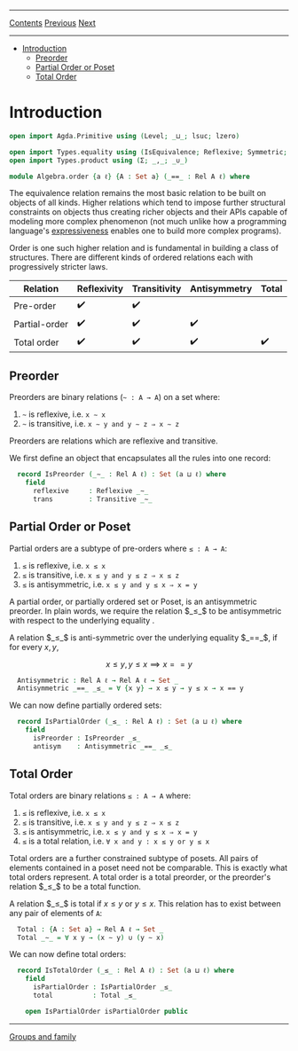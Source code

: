 ****
[Contents](contents.html)
[Previous](Algebra.introduction.html)
[Next](Algebra.groups.html)

<!-- START doctoc generated TOC please keep comment here to allow auto update -->
<!-- DON'T EDIT THIS SECTION, INSTEAD RE-RUN doctoc TO UPDATE -->
****

- [Introduction](#introduction)
  - [Preorder](#preorder)
  - [Partial Order or Poset](#partial-order-or-poset)
  - [Total Order](#total-order)

<!-- END doctoc generated TOC please keep comment here to allow auto update -->


# Introduction

```agda
open import Agda.Primitive using (Level; _⊔_; lsuc; lzero)

open import Types.equality using (IsEquivalence; Reflexive; Symmetric; Transitive; Rel; _⇒_)
open import Types.product using (Σ; _,_; _∪_)

module Algebra.order {a ℓ} {A : Set a} (_==_ : Rel A ℓ) where
```

The equivalence relation remains the most basic relation to be built on objects of all kinds. Higher relations which tend to impose further structural constraints on objects thus creating richer objects and their APIs capable of modeling more complex phenomenon (not much unlike how a programming language's [expressiveness](https://en.wikipedia.org/wiki/Expressive_power_(computer_science)) enables one to build more complex programs).

Order is one such higher relation and is fundamental in building a class of structures. There are different kinds of ordered relations each with progressively stricter laws.

| Relation | Reflexivity | Transitivity | Antisymmetry | Total |
| --- | --- | --- | --- | --- |
| Pre-order | :heavy_check_mark: | :heavy_check_mark: | | |
| Partial-order | :heavy_check_mark: | :heavy_check_mark: | :heavy_check_mark: | |
| Total order | :heavy_check_mark: | :heavy_check_mark: | :heavy_check_mark: | :heavy_check_mark: |

## Preorder

Preorders are binary relations (`~ : A → A`) on a set where:

1. `~` is reflexive, i.e. `x ∼ x`
2. `~` is transitive, i.e. `x ∼ y and y ∼ z ⇒ x ∼ z`

Preorders are relations which are reflexive and transitive.

We first define an object that encapsulates all the rules into one record:

```agda
  record IsPreorder (_∼_ : Rel A ℓ) : Set (a ⊔ ℓ) where
    field
      reflexive     : Reflexive _∼_
      trans         : Transitive _∼_
```

## Partial Order or Poset

Partial orders are a subtype of pre-orders where `≤ : A → A`:

1. `≤` is reflexive, i.e. `x ≤ x`
2. `≤` is transitive, i.e. `x ≤ y and y ≤ z ⇒ x ≤ z`
3. `≤` is antisymmetric, i.e. `x ≤ y and y ≤ x ⇒ x = y`

A partial order, or partially ordered set or Poset, is an antisymmetric preorder. In plain words, we require the relation $_≤_$ to be antisymmetric with respect to the underlying equality .

A relation $_≤_$ is anti-symmetric over the underlying equality $_==_$, if for every $x, y$,

$$
x ≤ y , y ≤ x ⟹ x == y
$$

```agda
  Antisymmetric : Rel A ℓ → Rel A ℓ → Set _
  Antisymmetric _==_ _≤_ = ∀ {x y} → x ≤ y → y ≤ x → x == y
```

We can now define partially ordered sets:

```agda
  record IsPartialOrder (_≤_ : Rel A ℓ) : Set (a ⊔ ℓ) where
    field
      isPreorder : IsPreorder _≤_
      antisym    : Antisymmetric _==_ _≤_
```

## Total Order

Total orders are binary relations `≤ : A → A` where:

1. `≤` is reflexive, i.e. `x ≤ x`
2. `≤` is transitive, i.e. `x ≤ y and y ≤ z ⇒ x ≤ z`
3. `≤` is antisymmetric, i.e. `x ≤ y and y ≤ x ⇒ x = y`
4. `≤` is a total relation, i.e. `∀ x and y : x ≤ y or y ≤ x`

Total orders are a further constrained subtype of posets. All pairs of elements contained in a poset need not be comparable. This is exactly what total orders represent. A total order is a total preorder, or the preorder's relation $_≤_$ to be a total function.

A relation $_≤_$ is total if $x ≤ y$ or $y ≤ x$. This relation has to exist between any pair of elements of `A`:

```agda
  Total : {A : Set a} → Rel A ℓ → Set _
  Total _∼_ = ∀ x y → (x ∼ y) ∪ (y ∼ x)
```

We can now define total orders:

```agda
  record IsTotalOrder (_≤_ : Rel A ℓ) : Set (a ⊔ ℓ) where
    field
      isPartialOrder : IsPartialOrder _≤_
      total          : Total _≤_

    open IsPartialOrder isPartialOrder public
```

****
[Groups and family](./Algebra.groups.html)
